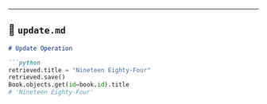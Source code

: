 
---

## 📄 `update.md`
```markdown
# Update Operation

```python
retrieved.title = "Nineteen Eighty-Four"
retrieved.save()
Book.objects.get(id=book.id).title
# 'Nineteen Eighty-Four'

